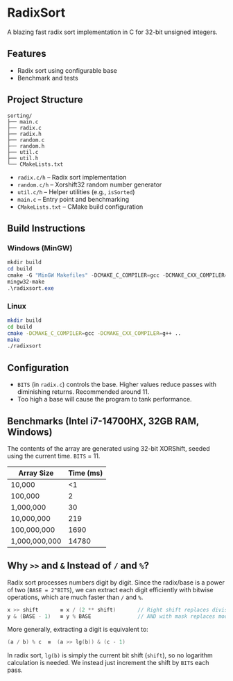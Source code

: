 # RadixSort

A blazing fast radix sort implementation in C for 32-bit unsigned integers.

## Features

- Radix sort using configurable base
- Benchmark and tests

## Project Structure

```
sorting/
├── main.c
├── radix.c
├── radix.h
├── random.c
├── random.h
├── util.c
├── util.h
└── CMakeLists.txt
```

- `radix.c/h` – Radix sort implementation
- `random.c/h` – Xorshift32 random number generator
- `util.c/h` – Helper utilities (e.g., `isSorted`)
- `main.c` – Entry point and benchmarking
- `CMakeLists.txt` – CMake build configuration

## Build Instructions

### Windows (MinGW)

```powershell
mkdir build
cd build
cmake -G "MinGW Makefiles" -DCMAKE_C_COMPILER=gcc -DCMAKE_CXX_COMPILER=g++ ..
mingw32-make
.\radixsort.exe
```

### Linux

```bash
mkdir build
cd build
cmake -DCMAKE_C_COMPILER=gcc -DCMAKE_CXX_COMPILER=g++ ..
make
./radixsort
```

## Configuration

* `BITS` (in `radix.c`) controls the base. Higher values reduce passes with diminishing returns. Recommended around 11.
* Too high a base will cause the program to tank performance.

## Benchmarks (Intel i7-14700HX, 32GB RAM, Windows)

The contents of the array are generated using 32-bit XORShift, seeded using the current time. `BITS` = 11.

|   Array Size   | Time (ms) |
|----------------|-----------|
| 10,000         | <1        |
| 100,000        | 2         |
| 1,000,000      | 30        |
| 10,000,000     | 219       |
| 100,000,000    | 1690      |
| 1,000,000,000  | 14780     |

## Why `>>` and `&` Instead of `/` and `%`?

Radix sort processes numbers digit by digit. Since the radix/base is a power of two (`BASE = 2^BITS`), we can extract each digit efficiently with bitwise operations, which are much faster than `/` and `%`.

```c
x >> shift       ≡ x / (2 ** shift)       // Right shift replaces division
y & (BASE - 1)   ≡ y % BASE               // AND with mask replaces modulo
```

More generally, extracting a digit is equivalent to:

```c
(a / b) % c  ≡  (a >> lg(b)) & (c - 1)
```

In radix sort, `lg(b)` is simply the current bit shift (`shift`), so no logarithm calculation is needed. We instead just increment the shift by `BITS` each pass.
